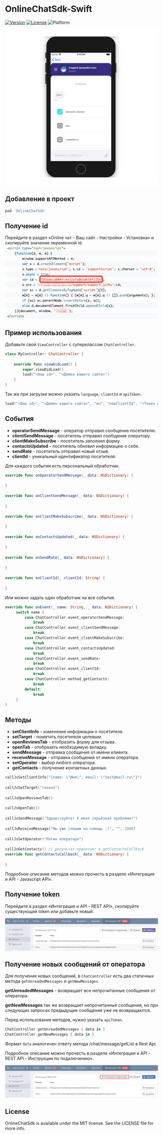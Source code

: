 # OnlineChatSdk-Swift
[![Version](https://img.shields.io/cocoapods/v/OnlineChatSdk.svg?style=flat)](https://cocoapods.org/pods/OnlineChatSdk)
[![License](https://img.shields.io/cocoapods/l/OnlineChatSdk.svg?style=flat)](https://cocoapods.org/pods/OnlineChatSdk)
![Platform](https://img.shields.io/cocoapods/p/SwiftMessages.svg?style=flat)

![](https://github.com/bekannax/OnlineChatSdk-Swift/blob/master/images/2020-08-18_17-43-31.png?raw=true)

## Добавление в проект
```ruby
pod 'OnlineChatSdk'
```

## Получение id
Перейдите в раздел «Online чат - Ваш сайт - Настройки - Установка» и скопируйте значение переменной id.
![](https://github.com/bekannax/OnlineChatSdk-Android/blob/master/images/2019-03-21_16-53-28.png?raw=true)

## Пример использования
Добавьте свой `ViewController` с суперклассом `ChatController`. 
```swift
class MyController: ChatController {
    
    override func viewDidLoad() {
        super.viewDidLoad()
        load("<Ваш id>", "<Домен вашего сайта>")
    }
}
```
Так же при загрузке можно указать `language`, `clientId` и `apiToken`.
```swift
load("<Ваш id>", "<Домен вашего сайта>", "en", "newClientId", "<Токен для доступа к Rest Api>")
```

## События
 * **operatorSendMessage** - оператор отправил сообщение посетителю.
 * **clientSendMessage** - посетитель отправил сообщение оператору.
 * **clientMakeSubscribe** - посетитель заполнил форму.
 * **contactsUpdated** - посетитель обновил информацию о себе.
 * **sendRate** - посетитель отправил новый отзыв.
 * **clientId** - уникальный идентификатор посетителя.

Для каждого события есть персональный обработчик.
```swift
override func onOperatorSendMessage(_ data: NSDictionary) {

}

override func onClientSendMessage(_ data: NSDictionary) {

}

override func onClientMakeSubscribe(_ data: NSDictionary) {

}

override func onContactsUpdated(_ data: NSDictionary) {

}

override func onSendRate(_ data: NSDictionary) {

}

override func onClientId(_ clientId: String) {

}
```
Или можно задать один обработчик на все события.
```swift
override func onEvent(_ name: String, _ data: NSDictionary) {
     switch name {
         case ChatController.event_operatorSendMessage:
             break
         case ChatController.event_clientSendMessage:
             break
         case ChatController.event_clientMakeSubscribe:
             break
         case ChatController.event_contactsUpdated:
             break
         case ChatController.event_sendRate:
             break
         case ChatController.event_clientId:
             break
         case ChatController.method_getContacts:
             break
         default:
             break
     }
}
```

## Методы
 * **setClientInfo** - изменение информации о посетителе.
 * **setTarget** - пометить посетителя целевым.
 * **openReviewsTab** - отобразить форму для отзыва.
 * **openTab** - отобразить необходимую вкладку.
 * **sendMessage** - отправка сообщения от имени клиента.
 * **receiveMessage** - отправка сообщения от имени оператора.
 * **setOperator** - выбор любого оператора.
 * **getContacts** - получение контактных данных.

```swift
callJsSetClientInfo("{name: \"Имя\", email: \"test@mail.ru\"}")

callJsSetTarget("reason")

callJsOpenReviewsTab()

callJsOpenTab(1)

callJsSendMessage("Здравствуйте! У меня серьёзная проблема!")

callJsReceiveMessage("Мы уже спешим на помощь ;)", "", 2000)

callJsSetOperator("Логин оператора")

callJsGetContacts() // результат прилетает в getContactsCallback
override func getContactsCallback(_ data: NSDictionary) {
        
}
```
Подробное описание методов можно прочесть в разделе «Интеграция и API - Javascript API».

## Получение token
Перейдите в раздел «Интеграция и API - REST API», скопируйте существующий token или добавьте новый.

![](https://github.com/bekannax/OnlineChatSdk-Android/blob/master/images/2019-04-01_18-32-22.png?raw=true)

## Получение новых сообщений от оператора
Для получения новых сообщений, в `ChatController` есть два статичных метода `getUnreadedMessages` и `getNewMessages`.

**getUnreadedMessages** - возвращает все непрочитанные сообщения от оператора.

**getNewMessages** так же возвращает непрочитанные сообщения, но при следующих запросах предыдущие сообщения уже не возвращаются. 

Перед использование методов, нужно указать `apiToken`.

```swift
ChatController.getUnreadedMessages { data in }
ChatController.getNewMessages { data in }
```
Формат `data` аналогичен ответу метода /chat/message/getList в Rest Api.

Подробное описание можно прочесть в разделе «Интеграция и API - REST API - Инструкции по подключению».

![](https://github.com/bekannax/OnlineChatSdk-Android/blob/master/images/2020-08-14_19-05-48.png?raw=true)

## License

OnlineChatSdk is available under the MIT license. See the LICENSE file for more info.
